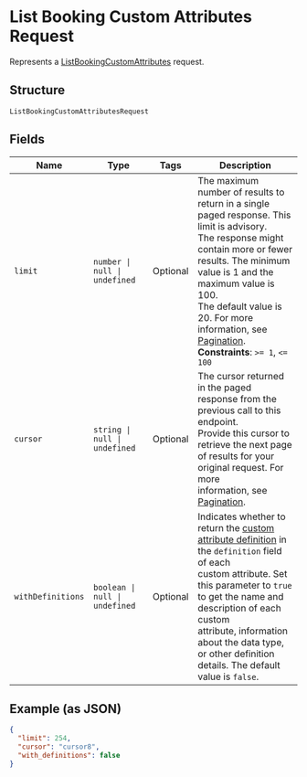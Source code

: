 <!-- Optimized: 2025-10-06 -->
<!-- RPM: 1.6.2.1.1.6.2.1_list-booking-custom-attributes-request_20251006 -->
<!-- Session: E2E RPM DNA Application -->
<!-- AOM: RND (Reggie & Dro) -->
<!-- COI: TECHNOLOGY -->
<!-- RPM: HIGH -->
<!-- ACTION: BUILD -->


# List Booking Custom Attributes Request

Represents a [ListBookingCustomAttributes](../../doc/api/booking-custom-attributes.md#list-booking-custom-attributes) request.

## Structure

`ListBookingCustomAttributesRequest`

## Fields

| Name | Type | Tags | Description |
|  --- | --- | --- | --- |
| `limit` | `number \| null \| undefined` | Optional | The maximum number of results to return in a single paged response. This limit is advisory.<br>The response might contain more or fewer results. The minimum value is 1 and the maximum value is 100.<br>The default value is 20. For more information, see [Pagination](https://developer.squareup.com/docs/build-basics/common-api-patterns/pagination).<br>**Constraints**: `>= 1`, `<= 100` |
| `cursor` | `string \| null \| undefined` | Optional | The cursor returned in the paged response from the previous call to this endpoint.<br>Provide this cursor to retrieve the next page of results for your original request. For more<br>information, see [Pagination](https://developer.squareup.com/docs/build-basics/common-api-patterns/pagination). |
| `withDefinitions` | `boolean \| null \| undefined` | Optional | Indicates whether to return the [custom attribute definition](entity:CustomAttributeDefinition) in the `definition` field of each<br>custom attribute. Set this parameter to `true` to get the name and description of each custom<br>attribute, information about the data type, or other definition details. The default value is `false`. |

## Example (as JSON)

```json
{
  "limit": 254,
  "cursor": "cursor8",
  "with_definitions": false
}
```
